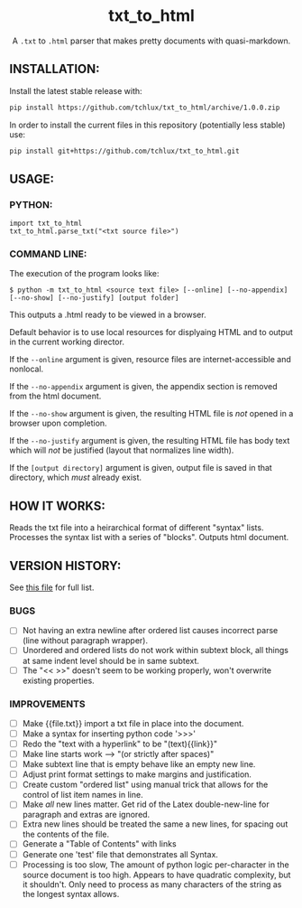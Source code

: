 <p align="center">
  <h1 align="center">txt_to_html</h1>
</p>

<p align="center">
A <code>.txt</code> to <code>.html</code> parser that makes pretty documents with quasi-markdown.
</p>


## INSTALLATION:

  Install the latest stable release with:

```bash
pip install https://github.com/tchlux/txt_to_html/archive/1.0.0.zip
```

  In order to install the current files in this repository
  (potentially less stable) use:

```bash
pip install git+https://github.com/tchlux/txt_to_html.git
```

## USAGE:

### PYTHON:

    import txt_to_html
    txt_to_html.parse_txt("<txt source file>")

### COMMAND LINE:

  The execution of the program looks like:

    $ python -m txt_to_html <source text file> [--online] [--no-appendix] [--no-show] [--no-justify] [output folder]

  This outputs a <source text file>.html ready to be viewed in a browser.

  Default behavior is to use local resources for displyaing HTML and to output in the current working director.

  If the `--online` argument is given, resource files are internet-accessible and nonlocal.

  If the `--no-appendix` argument is given, the appendix section is removed from the html document.

  If the `--no-show` argument is given, the resulting HTML file is *not* opened in a browser upon completion.

  If the `--no-justify` argument is given, the resulting HTML file has body text which will *not* be justified (layout that normalizes line width).

  If the `[output directory]` argument is given, output file is saved in that directory, which *must* already exist.


## HOW IT WORKS:

Reads the txt file into a heirarchical format of different "syntax" lists. Processes the syntax list with a series of "blocks". Outputs html document.

## VERSION HISTORY:

See [this file](txt_to_html/about/version_history.md) for full list.

### BUGS

- [ ] Not having an extra newline after ordered list causes
      incorrect parse (line without paragraph wrapper).
- [ ] Unordered and ordered lists do not work within subtext block,
      all things at same indent level should be in same subtext.
- [ ] The "<< >>" doesn't seem to be working properly, won't
      overwrite existing properties.

### IMPROVEMENTS

- [ ] Make {{file.txt}} import a txt file in place into the document.
- [ ] Make a syntax for inserting python code '>>>'
- [ ] Redo the "text with a hyperlink" to be "(text){{link}}"
- [ ] Make line starts work --> "(or strictly after spaces)"
- [ ] Make subtext line that is empty behave like an empty new line.
- [ ] Adjust print format settings to make margins and justification.
- [ ] Create custom "ordered list" using manual trick that allows
      for the control of list item names in line.
- [ ] Make *all* new lines matter. Get rid of the Latex
      double-new-line for paragraph and extras are ignored.
- [ ] Extra new lines should be treated the same a new lines, for
      spacing out the contents of the file.
- [ ] Generate a "Table of Contents" with links
- [ ] Generate one 'test' file that demonstrates all Syntax.
- [ ] Processing is too slow, The amount of python logic
      per-character in the source document is too high. Appears to
      have quadratic complexity, but it shouldn't. Only need to
      process as many characters of the string as the longest
      syntax allows.
